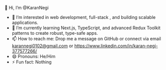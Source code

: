 👋 Hi, I’m @KaranNegi

- 👀 I’m interested in web development, full-stack , and building scalable applications.
- 🌱 I’m currently learning Next.js, TypeScript, and advanced Redux Toolkit patterns to create robust, type-safe apps.
- 📫 How to reach me: Drop me a message on GitHub or connect via email karannegi0102@gmail.com or https://www.linkedin.com/in/karan-negi-377577266/
- 😄 Pronouns: He/Him
- ⚡ Fun fact: Nothing

<!---
KaranNegi0102/KaranNegi0102 is a ✨ special ✨ repository because its `README.md` (this file) appears on your GitHub profile.
You can click the Preview link to take a look at your changes.
--->
